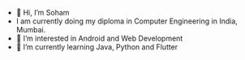 - 👋 Hi, I’m Soham
- I am currently doing my diploma in Computer Engineering in India, Mumbai.
- 👀 I’m interested in Android and Web Development
- 🌱 I’m currently learning Java, Python and Flutter

<!---
Sohamboi/Sohamboi is a ✨ special ✨ repository because its `README.md` (this file) appears on your GitHub profile.
You can click the Preview link to take a look at your changes.
--->
